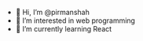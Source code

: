 - 👋 Hi, I’m @pirmanshah
- 👀 I’m interested in web programming
- 🌱 I’m currently learning React

<!---
pirmanshah/pirmanshah is a ✨ special ✨ repository because its `README.md` (this file) appears on your GitHub profile.
You can click the Preview link to take a look at your changes.
--->
